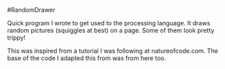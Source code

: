 #RandomDrawer

Quick program I wrote to get used to the processing language. It draws random pictures (squiggles at best) on a page. Some of them look pretty trippy! 

This was inspired from a tutorial I was following at natureofcode.com. The base of the code I adapted this from was from here too.
 
